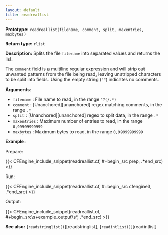```yaml
---
layout: default
title: readreallist
---
```


**Prototype:** `readreallist(filename, comment, split, maxentries, maxbytes)`<br>

**Return type:** `rlist`

**Description:** Splits the file `filename` into separated
values and returns the list.

The `comment` field is a multiline regular expression and will strip out
unwanted patterns from the file being read, leaving unstripped characters to be
split into fields. Using the empty string (`""`) indicates no comments.

**Arguments**:

* `filename` : File name to read, in the range `"?(/.*)`
* `comment` : [Unanchored][unanchored] regex matching comments, in the range `.*`
* `split` : [Unanchored][unanchored] regex to split data, in the range `.*`
* `maxentries` : Maximum number of entries to read, in the range
`0,99999999999`
* `maxbytes` : Maximum bytes to read, in the range `0,99999999999`

**Example:**

Prepare:

{{< CFEngine_include_snippet(readreallist.cf, #\+begin_src prep, .*end_src) >}}

Run:

{{< CFEngine_include_snippet(readreallist.cf, #\+begin_src cfengine3, .*end_src) >}}

Output:

{{< CFEngine_include_snippet(readreallist.cf, #\+begin_src\s+example_output\s*, .*end_src) >}}

**See also:** [`readstringlist()`][readstringlist], [`readintlist()`][readintlist]
